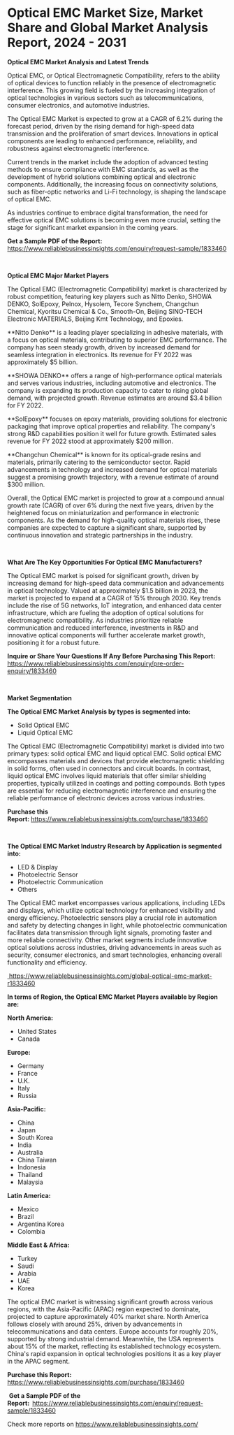 <p><h1>Optical EMC Market Size, Market Share and Global Market Analysis Report, 2024 - 2031</h1></p><p><strong>Optical EMC Market Analysis and Latest Trends</strong></p>
<p><p>Optical EMC, or Optical Electromagnetic Compatibility, refers to the ability of optical devices to function reliably in the presence of electromagnetic interference. This growing field is fueled by the increasing integration of optical technologies in various sectors such as telecommunications, consumer electronics, and automotive industries. </p><p>The Optical EMC Market is expected to grow at a CAGR of 6.2% during the forecast period, driven by the rising demand for high-speed data transmission and the proliferation of smart devices. Innovations in optical components are leading to enhanced performance, reliability, and robustness against electromagnetic interference. </p><p>Current trends in the market include the adoption of advanced testing methods to ensure compliance with EMC standards, as well as the development of hybrid solutions combining optical and electronic components. Additionally, the increasing focus on connectivity solutions, such as fiber-optic networks and Li-Fi technology, is shaping the landscape of optical EMC. </p><p>As industries continue to embrace digital transformation, the need for effective optical EMC solutions is becoming even more crucial, setting the stage for significant market expansion in the coming years.</p></p>
<p><strong>Get a Sample PDF of the Report:&nbsp;</strong> <a href="https://www.reliablebusinessinsights.com/enquiry/request-sample/1833460?utm_campaign=1847&utm_medium=2&utm_source=Github&utm_content=ia&utm_term=01012025&utm_id=optical-emc">https://www.reliablebusinessinsights.com/enquiry/request-sample/1833460</a></p>
<p>&nbsp;</p>
<p><strong>Optical EMC Major Market Players</strong></p>
<p><p>The Optical EMC (Electromagnetic Compatibility) market is characterized by robust competition, featuring key players such as Nitto Denko, SHOWA DENKO, SolEpoxy, Pelnox, Hysolem, Tecore Synchem, Changchun Chemical, Kyoritsu Chemical & Co., Smooth-On, Beijing SINO-TECH Electronic MATERIALS, Beijing Kmt Technology, and Epoxies.</p><p>**Nitto Denko** is a leading player specializing in adhesive materials, with a focus on optical materials, contributing to superior EMC performance. The company has seen steady growth, driven by increased demand for seamless integration in electronics. Its revenue for FY 2022 was approximately $5 billion.</p><p>**SHOWA DENKO** offers a range of high-performance optical materials and serves various industries, including automotive and electronics. The company is expanding its production capacity to cater to rising global demand, with projected growth. Revenue estimates are around $3.4 billion for FY 2022.</p><p>**SolEpoxy** focuses on epoxy materials, providing solutions for electronic packaging that improve optical properties and reliability. The company's strong R&D capabilities position it well for future growth. Estimated sales revenue for FY 2022 stood at approximately $200 million.</p><p>**Changchun Chemical** is known for its optical-grade resins and materials, primarily catering to the semiconductor sector. Rapid advancements in technology and increased demand for optical materials suggest a promising growth trajectory, with a revenue estimate of around $300 million.</p><p>Overall, the Optical EMC market is projected to grow at a compound annual growth rate (CAGR) of over 6% during the next five years, driven by the heightened focus on miniaturization and performance in electronic components. As the demand for high-quality optical materials rises, these companies are expected to capture a significant share, supported by continuous innovation and strategic partnerships in the industry.</p></p>
<p>&nbsp;</p>
<p><strong>What Are The Key Opportunities For Optical EMC Manufacturers?</strong></p>
<p><p>The Optical EMC market is poised for significant growth, driven by increasing demand for high-speed data communication and advancements in optical technology. Valued at approximately $1.5 billion in 2023, the market is projected to expand at a CAGR of 15% through 2030. Key trends include the rise of 5G networks, IoT integration, and enhanced data center infrastructure, which are fueling the adoption of optical solutions for electromagnetic compatibility. As industries prioritize reliable communication and reduced interference, investments in R&D and innovative optical components will further accelerate market growth, positioning it for a robust future.</p></p>
<p><strong>Inquire or Share Your Questions If Any Before Purchasing This Report:</strong> <a href="https://www.reliablebusinessinsights.com/enquiry/pre-order-enquiry/1833460?utm_campaign=1847&utm_medium=2&utm_source=Github&utm_content=ia&utm_term=01012025&utm_id=optical-emc">https://www.reliablebusinessinsights.com/enquiry/pre-order-enquiry/1833460</a></p>
<p>&nbsp;</p>
<p><strong>Market Segmentation</strong></p>
<p><strong>The Optical EMC Market Analysis by types is segmented into:</strong></p>
<p><ul><li>Solid Optical EMC</li><li>Liquid Optical EMC</li></ul></p>
<p><p>The Optical EMC (Electromagnetic Compatibility) market is divided into two primary types: solid optical EMC and liquid optical EMC. Solid optical EMC encompasses materials and devices that provide electromagnetic shielding in solid forms, often used in connectors and circuit boards. In contrast, liquid optical EMC involves liquid materials that offer similar shielding properties, typically utilized in coatings and potting compounds. Both types are essential for reducing electromagnetic interference and ensuring the reliable performance of electronic devices across various industries.</p></p>
<p><strong>Purchase this Report:&nbsp;</strong><a href="https://www.reliablebusinessinsights.com/purchase/1833460?utm_campaign=1847&utm_medium=2&utm_source=Github&utm_content=ia&utm_term=01012025&utm_id=optical-emc">https://www.reliablebusinessinsights.com/purchase/1833460</a></p>
<p>&nbsp;</p>
<p><strong>The Optical EMC Market Industry Research by Application is segmented into:</strong></p>
<p><ul><li>LED & Display</li><li>Photoelectric Sensor</li><li>Photoelectric Communication</li><li>Others</li></ul></p>
<p><p>The Optical EMC market encompasses various applications, including LEDs and displays, which utilize optical technology for enhanced visibility and energy efficiency. Photoelectric sensors play a crucial role in automation and safety by detecting changes in light, while photoelectric communication facilitates data transmission through light signals, promoting faster and more reliable connectivity. Other market segments include innovative optical solutions across industries, driving advancements in areas such as security, consumer electronics, and smart technologies, enhancing overall functionality and efficiency.</p></p>
<p><a href="https://www.reliablebusinessinsights.com/global-optical-emc-market-r1833460?utm_campaign=1847&utm_medium=2&utm_source=Github&utm_content=ia&utm_term=01012025&utm_id=optical-emc">&nbsp;https://www.reliablebusinessinsights.com/global-optical-emc-market-r1833460</a></p>
<p><strong>In terms of Region, the Optical EMC Market Players available by Region are:</strong></p>
<p>
    <p> <strong> North America: </strong>
        <ul>
            <li>United States</li>
            <li>Canada</li>
        </ul>
        </p> 
    <p> <strong> Europe: </strong>
        <ul>
            <li>Germany</li>
            <li>France</li>
            <li>U.K.</li>
            <li>Italy</li>
            <li>Russia</li>
        </ul>
        </p> 
    <p> <strong> Asia-Pacific: </strong>
        <ul>
            <li>China</li>
            <li>Japan</li>
            <li>South Korea</li>
            <li>India</li>
            <li>Australia</li>
            <li>China Taiwan</li>
            <li>Indonesia</li>
            <li>Thailand</li>
            <li>Malaysia</li>
        </ul>
        </p> 
    <p> <strong> Latin America: </strong>
        <ul>
            <li>Mexico</li>
            <li>Brazil</li>
            <li>Argentina Korea</li>
            <li>Colombia</li>
        </ul>
        </p> 
    <p> <strong> Middle East & Africa: </strong>
        <ul>
            <li>Turkey</li>
            <li>Saudi</li>
            <li>Arabia</li>
            <li>UAE</li>
            <li>Korea</li>
        </ul>
    </p>
    </p>
<p><p>The optical EMC market is witnessing significant growth across various regions, with the Asia-Pacific (APAC) region expected to dominate, projected to capture approximately 40% market share. North America follows closely with around 25%, driven by advancements in telecommunications and data centers. Europe accounts for roughly 20%, supported by strong industrial demand. Meanwhile, the USA represents about 15% of the market, reflecting its established technology ecosystem. China's rapid expansion in optical technologies positions it as a key player in the APAC segment.</p></p>
<p><strong>Purchase this Report: </strong><a href="https://www.reliablebusinessinsights.com/purchase/1833460?utm_campaign=1847&utm_medium=2&utm_source=Github&utm_content=ia&utm_term=01012025&utm_id=optical-emc">https://www.reliablebusinessinsights.com/purchase/1833460</a></p>
<p>&nbsp;<strong>Get a Sample PDF of the Report:&nbsp;&nbsp;</strong><a href="https://www.reliablebusinessinsights.com/enquiry/request-sample/1833460?utm_campaign=1847&utm_medium=2&utm_source=Github&utm_content=ia&utm_term=01012025&utm_id=optical-emc">https://www.reliablebusinessinsights.com/enquiry/request-sample/1833460</a></p>
<p><strong></strong></p>
<p>Check more reports on <a href="https://www.reliablebusinessinsights.com/?utm_campaign=1847&utm_medium=2&utm_source=Github&utm_content=ia&utm_term=01012025&utm_id=optical-emc">https://www.reliablebusinessinsights.com/</a></p>